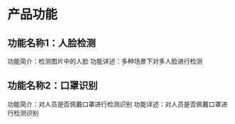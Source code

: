 # 产品功能

## 功能名称1：人脸检测
功能简介：检测图片中的人脸
功能详述：多种场景下对多人脸进行检测

## 功能名称2：口罩识别
功能简介：对人员是否佩戴口罩进行检测识别
功能详述：对人员是否佩戴口罩进行检测识别
